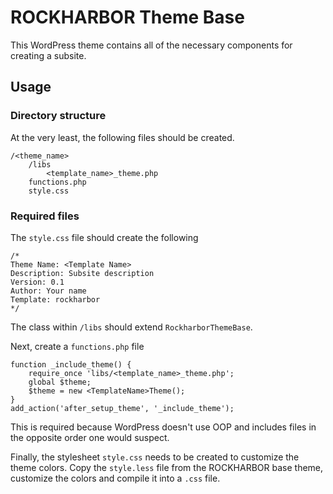 # ROCKHARBOR Theme Base

This WordPress theme contains all of the necessary components for creating a 
subsite.

## Usage

### Directory structure

At the very least, the following files should be created.

    /<theme_name>
        /libs
            <template_name>_theme.php
        functions.php
        style.css

### Required files

The `style.css` file should create the following

    /*
    Theme Name: <Template Name>
    Description: Subsite description
    Version: 0.1
    Author: Your name
    Template: rockharbor
    */

The class within `/libs` should extend `RockharborThemeBase`.

Next, create a `functions.php` file

    function _include_theme() {
        require_once 'libs/<template_name>_theme.php';
        global $theme;
        $theme = new <TemplateName>Theme();
    }
    add_action('after_setup_theme', '_include_theme');

This is required because WordPress doesn't use OOP and includes files in the
opposite order one would suspect.

Finally, the stylesheet `style.css` needs to be created to customize the
theme colors. Copy the `style.less` file from the ROCKHARBOR base theme, customize
the colors and compile it into a `.css` file.